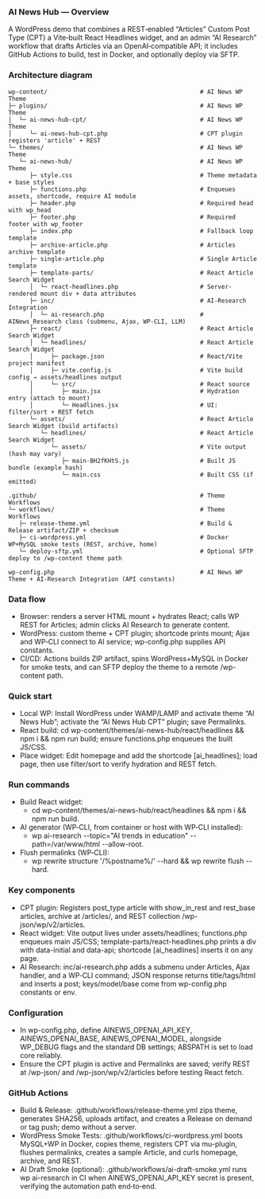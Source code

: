 ### AI News Hub — Overview
A WordPress demo that combines a REST‑enabled “Articles” Custom Post Type (CPT) a Vite‑built React Headlines widget, and an admin “AI Research” workflow that drafts Articles via an OpenAI‑compatible API; it includes GitHub Actions to build, test in Docker, and optionally deploy via SFTP.

### Architecture diagram
```
wp-content/                                           # AI News WP Theme 
├─ plugins/                                           # AI News WP Theme 
│  └─ ai-news-hub-cpt/                                # AI News WP Theme 
│     └─ ai-news-hub-cpt.php                          # CPT plugin registers 'article' + REST 
└─ themes/                                            # AI News WP Theme 
   └─ ai-news-hub/                                    # AI News WP Theme 
      ├─ style.css                                    # Theme metadata + base styles 
      ├─ functions.php                                # Enqueues assets, shortcode, require AI module 
      ├─ header.php                                   # Required head with wp_head 
      ├─ footer.php                                   # Required footer with wp_footer 
      ├─ index.php                                    # Fallback loop template 
      ├─ archive-article.php                          # Articles archive template 
      ├─ single-article.php                           # Single Article template 
      ├─ template-parts/                              # React Article Search Widget 
      │  └─ react-headlines.php                       # Server-rendered mount div + data attributes 
      ├─ inc/                                         # AI-Research Integration 
      │  └─ ai-research.php                           # AINews_Research class (submenu, Ajax, WP-CLI, LLM) 
      ├─ react/                                       # React Article Search Widget 
      │  └─ headlines/                                # React Article Search Widget 
      │     ├─ package.json                           # React/Vite project manifest 
      │     ├─ vite.config.js                         # Vite build config → assets/headlines output 
      │     └─ src/                                   # React source 
      │        ├─ main.jsx                            # Hydration entry (attach to mount) 
      │        └─ Headlines.jsx                       # UI: filter/sort + REST fetch 
      └─ assets/                                      # React Article Search Widget (build artifacts) 
         └─ headlines/                                # React Article Search Widget 
            └─ assets/                                # Vite output (hash may vary) 
               ├─ main-BH2fKHtS.js                    # Built JS bundle (example hash) 
               └─ main.css                            # Built CSS (if emitted) 

.github/                                              # Theme Workflows 
└─ workflows/                                         # Theme Workflows 
   ├─ release-theme.yml                               # Build & Release artifact/ZIP + checksum 
   ├─ ci-wordpress.yml                                # Docker WP+MySQL smoke tests (REST, archive, home) 
   └─ deploy-sftp.yml                                 # Optional SFTP deploy to /wp-content theme path 

wp-config.php                                         # AI News WP Theme + AI-Research Integration (API constants) 
```

### Data flow
- Browser: renders a server HTML mount + hydrates React; calls WP REST for Articles; admin clicks AI Research to generate content.
- WordPress: custom theme + CPT plugin; shortcode prints mount; Ajax and WP‑CLI connect to AI service; wp-config.php supplies API constants.
- CI/CD: Actions builds ZIP artifact, spins WordPress+MySQL in Docker for smoke tests, and can SFTP deploy the theme to a remote /wp-content path.

### Quick start
- Local WP: Install WordPress under WAMP/LAMP and activate theme “AI News Hub”; activate the “AI News Hub CPT” plugin; save Permalinks.
- React build: cd wp-content/themes/ai-news-hub/react/headlines && npm i && npm run build; ensure functions.php enqueues the built JS/CSS.
- Place widget: Edit homepage and add the shortcode [ai_headlines]; load page, then use filter/sort to verify hydration and REST fetch.

### Run commands
- Build React widget:  
  - cd wp-content/themes/ai-news-hub/react/headlines && npm i && npm run build.
- AI generator (WP‑CLI, from container or host with WP‑CLI installed):  
  - wp ai-research --topic="AI trends in education" --path=/var/www/html --allow-root.
- Flush permalinks (WP‑CLI):  
  - wp rewrite structure '/%postname%/' --hard && wp rewrite flush --hard.

### Key components
- CPT plugin: Registers post_type article with show_in_rest and rest_base articles, archive at /articles/, and REST collection /wp-json/wp/v2/articles.
- React widget: Vite output lives under assets/headlines; functions.php enqueues main JS/CSS; template-parts/react-headlines.php prints a div with data-initial and data-api; shortcode [ai_headlines] inserts it on any page.
- AI Research: inc/ai-research.php adds a submenu under Articles, Ajax handler, and a WP‑CLI command; JSON response returns title/tags/html and inserts a post; keys/model/base come from wp-config.php constants or env.

### Configuration
- In wp-config.php, define AINEWS_OPENAI_API_KEY, AINEWS_OPENAI_BASE, AINEWS_OPENAI_MODEL, alongside WP_DEBUG flags and the standard DB settings; ABSPATH is set to load core reliably.
- Ensure the CPT plugin is active and Permalinks are saved; verify REST at /wp-json/ and /wp-json/wp/v2/articles before testing React fetch.

### GitHub Actions
- Build & Release: .github/workflows/release-theme.yml zips theme, generates SHA256, uploads artifact, and creates a Release on demand or tag push; demo without a server.
- WordPress Smoke Tests: .github/workflows/ci-wordpress.yml boots MySQL+WP in Docker, copies theme, registers CPT via mu-plugin, flushes permalinks, creates a sample Article, and curls homepage, archive, and REST.
- AI Draft Smoke (optional): .github/workflows/ai-draft-smoke.yml runs wp ai-research in CI when AINEWS_OPENAI_API_KEY secret is present, verifying the automation path end‑to‑end.
